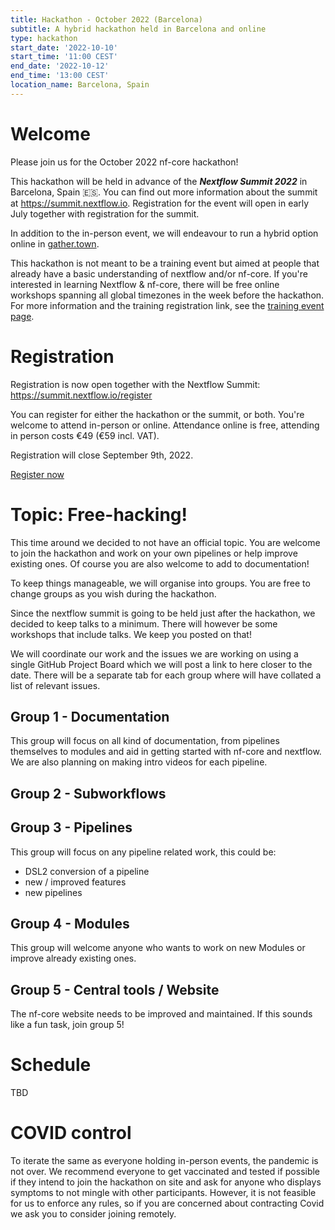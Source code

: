 ```yaml
---
title: Hackathon - October 2022 (Barcelona)
subtitle: A hybrid hackathon held in Barcelona and online
type: hackathon
start_date: '2022-10-10'
start_time: '11:00 CEST'
end_date: '2022-10-12'
end_time: '13:00 CEST'
location_name: Barcelona, Spain
---
```


# Welcome

Please join us for the October 2022 nf-core hackathon!

This hackathon will be held in advance of the _**Nextflow Summit 2022**_ in Barcelona, Spain 🇪🇸. You can find out more information about the summit at <https://summit.nextflow.io>. Registration for the event will open in early July together with registration for the summit.

In addition to the in-person event, we will endeavour to run a hybrid option online in [gather.town](https://gather.town/).

This hackathon is not meant to be a training event but aimed at people that already have a basic understanding of nextflow and/or nf-core. If you're interested in learning Nextflow & nf-core, there will be free online workshops spanning all global timezones in the week before the hackathon. For more information and the training registration link, see the [training event page](../training-october-2022.md).

# Registration

Registration is now open together with the Nextflow Summit: <https://summit.nextflow.io/register> 

You can register for either the hackathon or the summit, or both. You're welcome to attend in-person or online.
Attendance online is free, attending in person costs €49 (€59 incl. VAT).

Registration will close September 9th, 2022.

<a class="btn btn-success btn-lg" href="https://summit.nextflow.io/register/">Register now</a>

# Topic: Free-hacking!

This time around we decided to not have an official topic. You are welcome to join the hackathon and work on your own pipelines or help improve existing ones. Of course you are also welcome to add to documentation!

To keep things manageable, we will organise into groups.
You are free to change groups as you wish during the hackathon.

Since the nextflow summit is going to be held just after the hackathon, we decided to keep talks to a minimum. There will however be some workshops that include talks. We keep you posted on that!

We will coordinate our work and the issues we are working on using a single GitHub Project Board which we will post a link to here closer to the date. There will be a separate tab for each group where will have collated a list of relevant issues.

## Group 1 - Documentation

This group will focus on all kind of documentation, from pipelines themselves to modules and aid in getting started with nf-core and nextflow. We are also planning on making intro videos for each pipeline.

## Group 2 - Subworkflows

## Group 3 - Pipelines

This group will focus on any pipeline related work, this could be:

- DSL2 conversion of a pipeline
- new / improved features
- new pipelines

## Group 4 - Modules

This group will welcome anyone who wants to work on new Modules or improve already existing ones.

## Group 5 - Central tools / Website

The nf-core website needs to be improved and maintained. If this sounds like a fun task, join group 5!

# Schedule

TBD

# COVID control

To iterate the same as everyone holding in-person events, the pandemic is not over. We recommend everyone to get vaccinated and tested if possible if they intend to join the hackathon on site and ask for anyone who displays symptoms to not mingle with other participants. However, it is not feasible for us to enforce any rules, so if you are concerned about contracting Covid we ask you to consider joining remotely.
